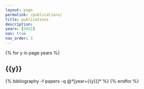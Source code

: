 ```yaml
---
layout: page
permalink: /publications/
title: publications
description: 
years: [2022]
nav: true
nav_order: 3
---
```


<div class="publications">

{% for y in page.years %}
  <h2 class="year">{{y}}</h2>
  {% bibliography -f papers -q @*[year={{y}}]* %}
{% endfor %}

</div>
